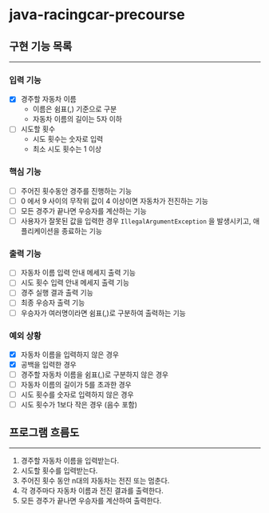 # java-racingcar-precourse

## 구현 기능 목록

---

### 입력 기능

- [x] 경주할 자동차 이름
    - 이름은 쉼표(,) 기준으로 구분
    - 자동차 이름의 길이는 5자 이하
- [ ] 시도할 횟수
    - 시도 횟수는 숫자로 입력
    - 최소 시도 횟수는 1 이상

### 핵심 기능

- [ ] 주어진 횟수동안 경주를 진행하는 기능
- [ ] 0 에서 9 사이의 무작위 값이 4 이상이면 자동차가 전진하는 기능
- [ ] 모든 경주가 끝나면 우승자를 계산하는 기능
- [ ] 사용자가 잘못된 값을 입력한 경우 `IllegalArgumentException` 을 발생시키고, 애플리케이션을 종료하는 기능

### 출력 기능

- [ ] 자동차 이름 입력 안내 메세지 출력 기능
- [ ] 시도 횟수 입력 안내 메세지 출력 기능
- [ ] 경주 실행 결과 출력 기능
- [ ] 최종 우승자 출력 기능
- [ ] 우승자가 여러명이라면 쉼표(,)로 구분하여 출력하는 기능

### 예외 상황

- [x] 자동차 이름을 입력하지 않은 경우
- [x] 공백을 입력한 경우
- [ ] 경주할 자동차 이름을 쉼표(,)로 구분하지 않은 경우
- [ ] 자동차 이름의 길이가 5를 초과한 경우
- [ ] 시도 횟수를 숫자로 입력하지 않은 경우
- [ ] 시도 횟수가 1보다 작은 경우 (음수 포함)

## 프로그램 흐름도

---

1. 경주할 자동차 이름을 입력받는다.
2. 시도할 횟수를 입력받는다.
3. 주어진 횟수 동안 n대의 자동차는 전진 또는 멈춘다.
4. 각 경주마다 자동차 이름과 전진 결과를 출력한다.
5. 모든 경주가 끝나면 우승자를 계산하여 출력한다.
